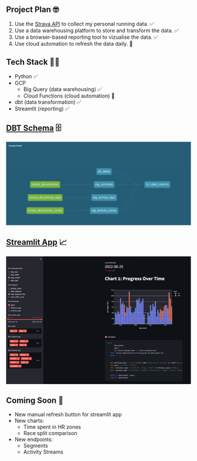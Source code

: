 ## Project Plan 🤓

1. Use the [Strava API](https://developers.strava.com/docs/reference/) to collect my personal running data. ✅
2. Use a data warehousing platform to store and transform the data. ✅
3. Use a browser-based reporting tool to vizualise the data. ✅
4. Use cloud automation to refresh the data daily. 🚧 

## Tech Stack 👨‍💻

- Python ✅
- GCP
  -  Big Query (data warehousing) ✅
  -  Cloud Functions (cloud automation) 🚧 
- dbt (data transformation) ✅
- Streamlit (reporting) ✅

## [DBT Schema](https://github.com/jackbustertann/dbt_bq_strava_exploration_v2) 🗄️

![](assets/strava_exploration_dbt_schema.png)

## [Streamlit App](https://github.com/jackbustertann/strava_exploration_streamlit_app) 📈

![](assets/strava_exploration_streamlit_app.png)

## Coming Soon 🚀

- New manual refresh button for streamlit app
- New charts:
  * Time spent in HR zones
  * Race split comparison
- New endpoints:
  * Segments
  * Activity Streams

